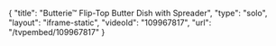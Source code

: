 {
    "title": "Butterie&trade; Flip-Top Butter Dish with Spreader",
    "type": "solo",
    "layout": "iframe-static",
    "videoId": "109967817",
    "url": "\/tvpembed\/109967817"
}